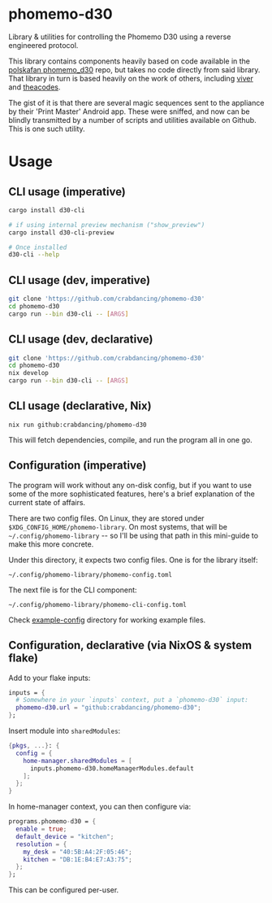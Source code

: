 # phomemo-d30

Library & utilities for controlling the Phomemo D30 using a reverse engineered protocol.

This library contains components heavily based on code available in the [polskafan phomemo_d30](https://github.com/polskafan/phomemo_d30) repo,
but takes no code directly from said library. That library in turn is based heavily on the work of others,
including [viver](https://github.com/vivier/phomemo-tools) and [theacodes](https://github.com/theacodes/phomemo_m02s).

The gist of it is that there are several magic sequences sent to the appliance by their 'Print Master' Android app. These were sniffed,
and now can be blindly transmitted by a number of scripts and utilities available on Github. This is one such utility.

# Usage

## CLI usage (imperative)
```sh
cargo install d30-cli

# if using internal preview mechanism ("show_preview")
cargo install d30-cli-preview

# Once installed
d30-cli --help
```


## CLI usage (dev, imperative)

```sh
git clone 'https://github.com/crabdancing/phomemo-d30'
cd phomemo-d30
cargo run --bin d30-cli -- [ARGS]
```

## CLI usage (dev, declarative)

```sh
git clone 'https://github.com/crabdancing/phomemo-d30'
cd phomemo-d30
nix develop
cargo run --bin d30-cli -- [ARGS]
```



## CLI usage (declarative, Nix)

```
nix run github:crabdancing/phomemo-d30
```

This will fetch dependencies, compile, and run the program all in one go.

## Configuration (imperative)

The program will work without any on-disk config, but if you want to use some of the more sophisticated features, here's a brief explanation of the current state of affairs.

There are two config files. On Linux, they are stored under `$XDG_CONFIG_HOME/phomemo-library`. On most systems, that will be `~/.config/phomemo-library` -- so I'll be using that path in this mini-guide to make this more concrete.

Under this directory, it expects two config files. One is for the library itself:

`~/.config/phomemo-library/phomemo-config.toml`


The next file is for the CLI component:

`~/.config/phomemo-library/phomemo-cli-config.toml`

Check [example-config](https://github.com/crabdancing/phomemo-d30/tree/master/example-config) directory for working example files.

## Configuration, declarative (via NixOS & system flake)

Add to your flake inputs:

```nix
inputs = {
  # Somewhere in your `inputs` context, put a `phomemo-d30` input:
  phomemo-d30.url = "github:crabdancing/phomemo-d30";
};
```

Insert module into `sharedModules`:


```nix
{pkgs, ...}: {
  config = {
    home-manager.sharedModules = [
      inputs.phomemo-d30.homeManagerModules.default
    ];
  };
}
```

In home-manager context, you can then configure via:

```nix
programs.phomemo-d30 = {
  enable = true;
  default_device = "kitchen";
  resolution = {
    my_desk = "40:5B:A4:2F:05:46";
    kitchen = "DB:1E:B4:E7:A3:75";
  };
};

```

This can be configured per-user.
